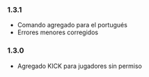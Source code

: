 ### 1.3.1

- Comando agregado para el portugués
- Errores menores corregidos

### 1.3.0

- Agregado KICK para jugadores sin permiso